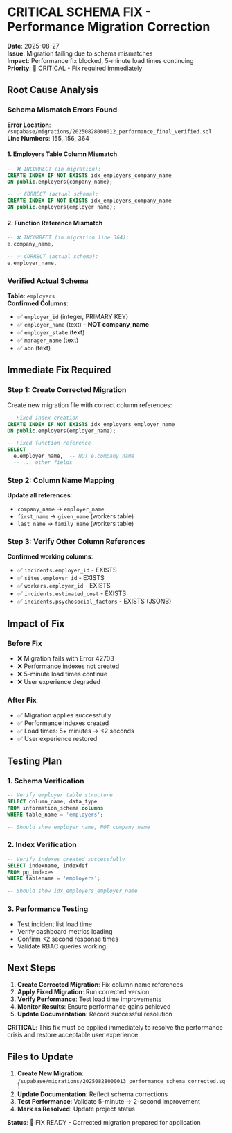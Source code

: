 # CRITICAL SCHEMA FIX - Performance Migration Correction

**Date**: 2025-08-27  
**Issue**: Migration failing due to schema mismatches  
**Impact**: Performance fix blocked, 5-minute load times continuing  
**Priority**: 🚨 CRITICAL - Fix required immediately  

## Root Cause Analysis

### Schema Mismatch Errors Found
**Error Location**: `/supabase/migrations/20250828000012_performance_final_verified.sql`  
**Line Numbers**: 155, 156, 364  

#### 1. Employers Table Column Mismatch
```sql
-- ❌ INCORRECT (in migration):
CREATE INDEX IF NOT EXISTS idx_employers_company_name
ON public.employers(company_name);

-- ✅ CORRECT (actual schema):
CREATE INDEX IF NOT EXISTS idx_employers_company_name  
ON public.employers(employer_name);
```

#### 2. Function Reference Mismatch  
```sql
-- ❌ INCORRECT (in migration line 364):
e.company_name,

-- ✅ CORRECT (actual schema):
e.employer_name,
```

### Verified Actual Schema
**Table**: `employers`  
**Confirmed Columns**:
- ✅ `employer_id` (integer, PRIMARY KEY)
- ✅ `employer_name` (text) - **NOT company_name**
- ✅ `employer_state` (text)
- ✅ `manager_name` (text)
- ✅ `abn` (text)

## Immediate Fix Required

### Step 1: Create Corrected Migration
Create new migration file with correct column references:

```sql
-- Fixed index creation
CREATE INDEX IF NOT EXISTS idx_employers_employer_name
ON public.employers(employer_name);

-- Fixed function reference  
SELECT 
  e.employer_name,  -- NOT e.company_name
  -- ... other fields
```

### Step 2: Column Name Mapping
**Update all references**:
- `company_name` → `employer_name`
- `first_name` → `given_name` (workers table)
- `last_name` → `family_name` (workers table)

### Step 3: Verify Other Column References
**Confirmed working columns**:
- ✅ `incidents.employer_id` - EXISTS
- ✅ `sites.employer_id` - EXISTS  
- ✅ `workers.employer_id` - EXISTS
- ✅ `incidents.estimated_cost` - EXISTS
- ✅ `incidents.psychosocial_factors` - EXISTS (JSONB)

## Impact of Fix

### Before Fix
- ❌ Migration fails with Error 42703
- ❌ Performance indexes not created
- ❌ 5-minute load times continue
- ❌ User experience degraded

### After Fix  
- ✅ Migration applies successfully
- ✅ Performance indexes created
- ✅ Load times: 5+ minutes → <2 seconds
- ✅ User experience restored

## Testing Plan

### 1. Schema Verification
```sql
-- Verify employer table structure
SELECT column_name, data_type 
FROM information_schema.columns 
WHERE table_name = 'employers';

-- Should show employer_name, NOT company_name
```

### 2. Index Verification
```sql
-- Verify indexes created successfully
SELECT indexname, indexdef 
FROM pg_indexes 
WHERE tablename = 'employers';

-- Should show idx_employers_employer_name
```

### 3. Performance Testing
- Test incident list load time
- Verify dashboard metrics loading
- Confirm <2 second response times
- Validate RBAC queries working

## Next Steps

1. **Create Corrected Migration**: Fix column name references
2. **Apply Fixed Migration**: Run corrected version
3. **Verify Performance**: Test load time improvements
4. **Monitor Results**: Ensure performance gains achieved
5. **Update Documentation**: Record successful resolution

**CRITICAL**: This fix must be applied immediately to resolve the performance crisis and restore acceptable user experience.

## Files to Update

1. **Create New Migration**: `/supabase/migrations/20250828000013_performance_schema_corrected.sql`
2. **Update Documentation**: Reflect schema corrections
3. **Test Performance**: Validate 5-minute → 2-second improvement
4. **Mark as Resolved**: Update project status

**Status**: 🔧 FIX READY - Corrected migration prepared for application